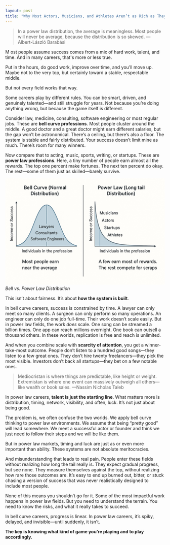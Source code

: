 ```yaml
---
layout: post
title: "Why Most Actors, Musicians, and Athletes Aren’t as Rich as They Seem"
---
```


> In a power law distribution, the average is meaningless. Most people will never be average, because the distribution is so skewed. —Albert-László Barabási

<p class="lead">
  <span class="first-letter">
    M
  </span>ost people assume success comes from a mix of hard work, talent, and time. And in many careers, that's more or less true.
</p>

Put in the hours, do good work, improve over time, and you’ll move up. Maybe not to the very top, but certainly toward a stable, respectable middle.

But not every field works that way.

Some careers play by different rules. You can be smart, driven, and genuinely talented—and still struggle for years. Not because you’re doing anything wrong, but because the game itself is different.

Consider law, medicine, consulting, software engineering or most regular jobs. These are **bell curve professions**. Most people cluster around the middle. A good doctor and a great doctor might earn different salaries, but the gap won’t be astronomical. There’s a ceiling, but there’s also a floor. The system is stable and fairly distributed. Your success doesn’t limit mine as much. There’s room for many winners.

Now compare that to acting, music, sports, writing, or startups. These are **power law professions**. Here, a tiny number of people earn almost all the rewards. The top one percent make fortunes. The next ten percent do okay. The rest—some of them just as skilled—barely survive.

<div class="image-with-caption">
  <img src="/public/images/6.jpeg" alt="Bell vs. Power Law Distribution" />
  <div class="image-caption">
    <em>Bell vs. Power Law Distribution</em>
  </div>
</div>

This isn’t about fairness. It’s about **how the system is built**.

In bell curve careers, success is constrained by time. A lawyer can only meet so many clients. A surgeon can only perform so many operations. An engineer can only do one job full-time. Their work doesn’t scale easily. But in power law fields, the work _does_ scale. One song can be streamed a billion times. One app can reach millions overnight. One book can outsell a thousand others. In these worlds, replication is free and reach is unlimited.

And when you combine scale with **scarcity of attention**, you get a winner-take-most outcome. People don’t listen to a hundred good songs—they listen to a few great ones. They don’t hire twenty freelancers—they pick the most visible. Investors don’t back all startups—they bet on a few notable ones.

> Mediocristan is where things are predictable, like height or weight. Extremistan is where one event can massively outweigh all others—like wealth or book sales. —Nassim Nicholas Taleb

In power law careers, **talent is just the starting line**. What matters more is distribution, timing, network, visibility, and often, luck. It’s not just about being good.

The problem is, we often confuse the two worlds. We apply bell curve thinking to power law environments. We assume that being “pretty good” will lead somewhere. We meet a successful actor or founder and think we just need to follow their steps and we will be like them.

But in power law markets, timing and luck are just as or even more important than ability. These systems are not absolute meritocracies.

And misunderstanding that leads to real pain. People enter these fields without realizing how long the tail really is. They expect gradual progress, but see none. They measure themselves against the top, without realizing how rare those outcomes are. It’s easy to end up burned out, bitter, or stuck chasing a version of success that was never realistically designed to include most people.

None of this means you shouldn’t go for it. Some of the most impactful work happens in power law fields. But you need to understand the terrain. You need to know the risks, and what it really takes to succeed.

In bell curve careers, progress is linear. In power law careers, it’s spiky, delayed, and invisible—until suddenly, it isn’t.

**The key is knowing what kind of game you’re playing and to play accordingly.**
